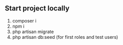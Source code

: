 ## Start project locally

1. composer i
2. npm i
3. php artisan migrate
4. php artisan db:seed (for first roles and test users)
